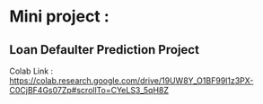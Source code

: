 # Mini project :

## Loan Defaulter Prediction Project
Colab Link : https://colab.research.google.com/drive/19UW8Y_O1BF99l1z3PX-C0CjBF4Gs07Zp#scrollTo=CYeLS3_5qH8Z
